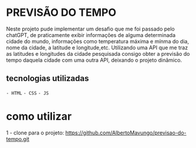 # PREVISÃO DO TEMPO

Neste projeto pude implementar um desafio que me foi passado pelo chatGPT, de praticamente exibir informações de alguma determinada cidade do mundo, informações como temperatura máxima e mínma do dia, nome da cidade, a latitude e longitude,etc. Utilizando uma API que me traz as latitudes e longitudes da cidade pesquisada consigo obter a previsão do tempo daquela cidade com uma outra API, deixando o projeto dinâmico.

## tecnologias utilizadas

`- HTML`
`- CSS`
`- JS`

# como utilizar

1 - clone para o projeto: https://github.com/AlbertoMavungo/previsao-do-tempo.git